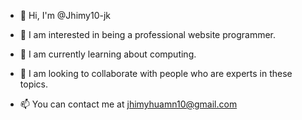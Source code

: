 - 👋 Hi, I'm @Jhimy10-jk
  
- 👀 I am interested in being a professional website programmer.

- 🌱 I am currently learning about computing.

- 💞️ I am looking to collaborate with people who are experts in these topics.

- 📫 You can contact me at jhimyhuamn10@gmail.com
